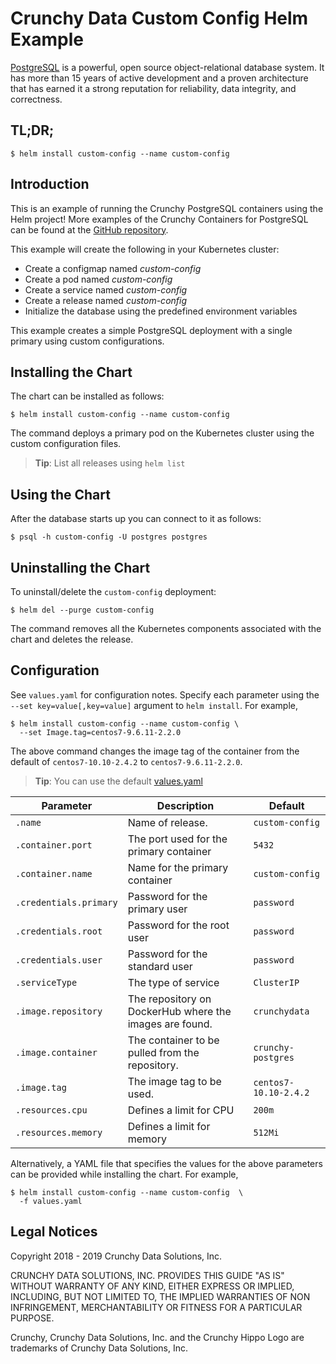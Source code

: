 Crunchy Data Custom Config Helm Example
=======

[PostgreSQL](https://postgresql.org) is a powerful, open source object-relational database system. It has more than 15 years of active development and a proven architecture that has earned it a strong reputation for reliability, data integrity, and correctness.


TL;DR;
------

```console
$ helm install custom-config --name custom-config
```

Introduction
------------

This is an example of running the Crunchy PostgreSQL containers using the Helm project! More examples of the Crunchy Containers for PostgreSQL can be found at the [GitHub repository](https://github.com/CrunchyData/crunchy-containers).

This example will create the following in your Kubernetes cluster:

 * Create a configmap named *custom-config*
 * Create a pod named *custom-config*
 * Create a service named *custom-config*
 * Create a release named *custom-config*
 * Initialize the database using the predefined environment variables

This example creates a simple PostgreSQL deployment with a single primary using custom configurations.

Installing the Chart
--------------------

The chart can be installed as follows:

```console
$ helm install custom-config --name custom-config
```

The command deploys a primary pod on the Kubernetes cluster using the custom configuration files.

> **Tip**: List all releases using `helm list`

Using the Chart
----------------------

After the database starts up you can connect to it as follows:

```console
$ psql -h custom-config -U postgres postgres
```

Uninstalling the Chart
----------------------

To uninstall/delete the `custom-config` deployment:

```console
$ helm del --purge custom-config
```

The command removes all the Kubernetes components associated with the chart and deletes the release.

Configuration
-------------

See `values.yaml` for configuration notes. Specify each parameter using the `--set key=value[,key=value]` argument to `helm install`. For example,

```console
$ helm install custom-config --name custom-config \
  --set Image.tag=centos7-9.6.11-2.2.0
```

The above command changes the image tag of the container from the default of `centos7-10.10-2.4.2` to `centos7-9.6.11-2.2.0`.

> **Tip**: You can use the default [values.yaml](values.yaml)

| Parameter                  | Description                        | Default                                                    |
| -----------------------    | ---------------------------------- | ---------------------------------------------------------- |
| `.name`                 | Name of release.                 | `custom-config`                                        |
| `.container.port`        | The port used for the primary container      | `5432`                                                      |
| `.container.name`        | Name for the primary container      | `custom-config`                                                      |
| `.credentials.primary`                | Password for the primary user    | `password`                                                      |
| `.credentials.root`            | Password for the root user        | `password`                                                      |
| `.credentials.user`            | Password for the standard user   | `password`                                                      |
| `.serviceType`      | The type of service      | `ClusterIP`               
| `.image.repository` | The repository on DockerHub where the images are found.    | `crunchydata`                                           |
| `.image.container` | The container to be pulled from the repository.    | `crunchy-postgres`                                                    |
| `.image.tag` | The image tag to be used.    | `centos7-10.10-2.4.2`                                                    |
| `.resources.cpu` | Defines a limit for CPU    | `200m`                                                    |
| `.resources.memory` | Defines a limit for memory    | `512Mi`                                                    |

Alternatively, a YAML file that specifies the values for the above parameters can be provided while installing the chart. For example,

```console
$ helm install custom-config --name custom-config  \
  -f values.yaml
```

Legal Notices
-------------

Copyright 2018 - 2019 Crunchy Data Solutions, Inc.

CRUNCHY DATA SOLUTIONS, INC. PROVIDES THIS GUIDE "AS IS" WITHOUT WARRANTY OF ANY KIND, EITHER EXPRESS OR IMPLIED, INCLUDING, BUT NOT LIMITED TO, THE IMPLIED WARRANTIES OF NON INFRINGEMENT, MERCHANTABILITY OR FITNESS FOR A PARTICULAR PURPOSE.

Crunchy, Crunchy Data Solutions, Inc. and the Crunchy Hippo Logo are trademarks of Crunchy Data Solutions, Inc.
